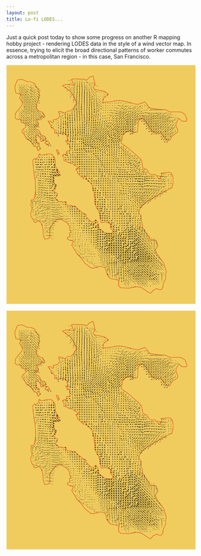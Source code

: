```yaml
---
layout: post
title: Lo-fi LODES...
---
```


Just a quick post today to show some progress on another R mapping hobby project - rendering LODES data in the style of a wind vector map. In essence, trying to elicit the broad directional patterns of worker commutes across a metropolitan region - in this case, San Francisco.  

<p align="center">
<img src="../images/sf_svg.svg">
</p>

![Alt Text](../images/sf_svg.svg)
